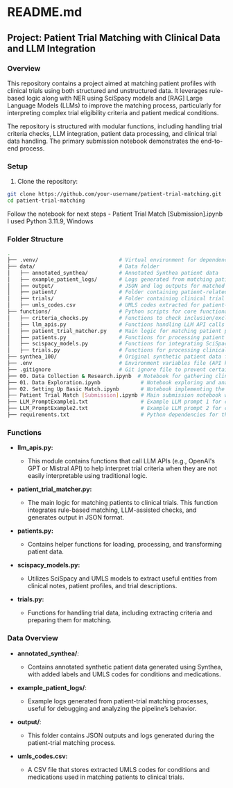 # README.md

## Project: Patient Trial Matching with Clinical Data and LLM Integration

### Overview

This repository contains a project aimed at matching patient profiles with clinical trials using both structured and unstructured data. It leverages rule-based logic along with NER using SciSpacy models and [RAG] Large Language Models (LLMs) to improve the matching process, particularly for interpreting complex trial eligibility criteria and patient medical conditions.

The repository is structured with modular functions, including handling trial criteria checks, LLM integration, patient data processing, and clinical trial data handling. The primary submission notebook demonstrates the end-to-end process.

### Setup

1. Clone the repository:

```bash
git clone https://github.com/your-username/patient-trial-matching.git
cd patient-trial-matching
```

Follow the notebook for next steps - Patient Trial Match [Submission].ipynb
I used Python 3.11.9, Windows 


### Folder Structure

```bash
.
├── .venv/                          # Virtual environment for dependencies (not shared)
├── data/                           # Data folder
│   ├── annotated_synthea/          # Annotated Synthea patient data
│   ├── example_patient_logs/       # Logs generated from matching patients with trials
│   ├── output/                     # JSON and log outputs for matched results
│   ├── patient/                    # Folder containing patient-related data
│   ├── trials/                     # Folder containing clinical trial data
│   ├── umls_codes.csv              # UMLS codes extracted for patient-trial matching
├── functions/                      # Python scripts for core functionalities
│   ├── criteria_checks.py          # Functions to check inclusion/exclusion criteria
│   ├── llm_apis.py                 # Functions handling LLM API calls (e.g., OpenAI/Mistral)
│   ├── patient_trial_matcher.py    # Main logic for matching patient profiles to trials
│   ├── patients.py                 # Functions for processing patient data
│   ├── scispacy_models.py          # Functions for integrating SciSpacy and UMLS models
│   ├── trials.py                   # Functions for processing clinical trial data
├── synthea_100/                    # Original synthetic patient data from Synthea
├── .env                            # Environment variables file (API keys, etc.)
├── .gitignore                      # Git ignore file to prevent certain files from being committed
├── 00. Data Collection & Research.ipynb  # Notebook for gathering clinical trials and research
├── 01. Data Exploration.ipynb             # Notebook exploring and analyzing patient/trial data
├── 02. Setting Up Basic Match.ipynb       # Notebook implementing the initial matching logic
├── Patient Trial Match [Submission].ipynb # Main submission notebook with end-to-end pipeline
├── LLM_PromptExample1.txt                 # Example LLM prompt 1 for clinical trial matching
├── LLM_PromptExample2.txt                 # Example LLM prompt 2 for clinical trial matching
├── requirements.txt                       # Python dependencies for the project
```

### Functions

- **llm_apis.py:**
  - This module contains functions that call LLM APIs (e.g., OpenAI's GPT or Mistral API) to help interpret trial criteria when they are not easily interpretable using traditional logic.

- **patient_trial_matcher.py:**
  - The main logic for matching patients to clinical trials. This function integrates rule-based matching, LLM-assisted checks, and generates output in JSON format.

- **patients.py:**
  - Contains helper functions for loading, processing, and transforming patient data.

- **scispacy_models.py:**
  - Utilizes SciSpacy and UMLS models to extract useful entities from clinical notes, patient profiles, and trial descriptions.

- **trials.py:**
  - Functions for handling trial data, including extracting criteria and preparing them for matching.

### Data Overview

- **annotated_synthea/**:
  - Contains annotated synthetic patient data generated using Synthea, with added labels and UMLS codes for conditions and medications.

- **example_patient_logs/**:
  - Example logs generated from patient-trial matching processes, useful for debugging and analyzing the pipeline’s behavior.

- **output/**:
  - This folder contains JSON outputs and logs generated during the patient-trial matching process.

- **umls_codes.csv:**
  - A CSV file that stores extracted UMLS codes for conditions and medications used in matching patients to clinical trials.
